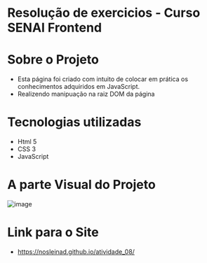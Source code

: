 # Resolução de exercicios - Curso SENAI Frontend

# Sobre o Projeto
- Esta página foi criado com intuito de colocar em prática os conhecimentos adquiridos em JavaScript.
- Realizendo manipuação na raiz DOM da página

# Tecnologias utilizadas
- Html 5
- CSS 3
- JavaScript

# A parte Visual do Projeto
![image](https://user-images.githubusercontent.com/44067889/158879490-b0149af3-d3e2-4422-a7df-5c9c1755f152.png)

# Link para o Site
- https://nosleinad.github.io/atividade_08/
